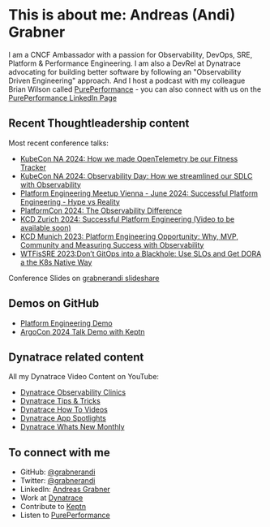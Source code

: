 # This is about me: Andreas (Andi) Grabner

I am a CNCF Ambassador with a passion for Observability, DevOps, SRE, Platform & Performance Engineering.
I am also a DevRel at Dynatrace advocating for building better software by following an "Observability Driven Engineering" approach.
And I host a podcast with my colleague Brian Wilson called [PurePerformance](https://www.spreaker.com/show/pureperformance) - you can also connect with us on the [PurePerformance LinkedIn Page](https://www.linkedin.com/company/pureperformance)

## Recent Thoughtleadership content

Most recent conference talks:
- [KubeCon NA 2024: How we made OpenTelemetry be our Fitness Tracker](https://www.youtube.com/watch?v=IRNyf_MLHDw)
- [KubeCon NA 2024: Observability Day: How we streamlined our SDLC with Observability](https://www.youtube.com/watch?v=9iRWng2XTR4)
- [Platform Engineering Meetup Vienna - June 2024: Successful Platform Engineering - Hype vs Reality](https://github.com/grabnerandi/grabnerandi.github.io/blob/main/presentations/PlatformEngineering_VIE_SuccessfulPlatformEngineering_June2024.pdf)
- [PlatformCon 2024: The Observability Difference](https://www.youtube.com/watch?v=2jcGj_FTF78)
- [KCD Zurich 2024: Successful Platform Engineering (Video to be available soon)](https://www.youtube.com/@KCDZH/videos)
- [KCD Munich 2023: Platform Engineering Opportunity: Why, MVP, Community and Measuring Success with Observability](https://www.youtube.com/watch?v=5WDuVUFvELY)
- [WTFisSRE 2023:Don’t GitOps into a Blackhole: Use SLOs and Get DORA a the K8s Native Way](https://www.youtube.com/watch?v=zeEC0475SOU)

Conference Slides on [grabnerandi slideshare](https://www.slideshare.net/grabnerandi/presentations)

## Demos on GitHub

- [Platform Engineering Demo](https://github.com/dynatrace-perfclinics/platform-engineering-demo)
- [ArgoCon 2024 Talk Demo with Keptn](https://github.com/grabnerandi/argocd-keptn-demo)

## Dynatrace related content

All my Dynatrace Video Content on YouTube:
- [Dynatrace Observability Clinics](https://bit.ly/oneagenttutorials)
- [Dynatrace Tips & Tricks](https://bit.ly/dttipstricks)
- [Dynatrace How To Videos](https://bit.ly/dthowto)
- [Dynatrace App Spotlights](https://bit.ly/dtappspotlight)
- [Dynatrace Whats New Monthly](https://bit.ly/dtwhatsnew)

## To connect with me
- GitHub: [@grabnerandi](https://github.com/grabnerandi)
- Twitter: [@grabnerandi](https://twitter.com/grabnerandi)
- LinkedIn: [Andreas Grabner](https://www.linkedin.com/in/grabnerandi/)
- Work at [Dynatrace](https://www.dynatrace.com)
- Contribute to [Keptn](https://www.keptn.sh)
- Listen to [PurePerformance](https://www.spreaker.com/show/pureperformance)

